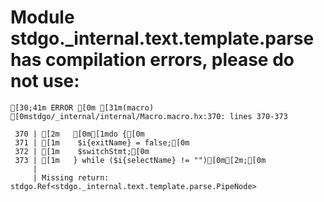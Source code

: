 # Module stdgo._internal.text.template.parse has compilation errors, please do not use:
```
[30;41m ERROR [0m [31m(macro) [0mstdgo/_internal/internal/Macro.macro.hx:370: lines 370-373

 370 | [2m   [0m[1mdo {[0m
 371 | [1m    $i{exitName} = false;[0m
 372 | [1m    $switchStmt;[0m
 373 | [1m   } while ($i{selectName} != "")[0m[2m;[0m
     |
     | Missing return: stdgo.Ref<stdgo._internal.text.template.parse.PipeNode>


```

